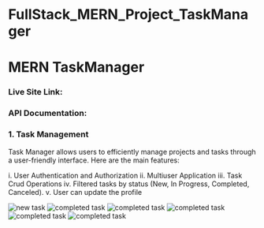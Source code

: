 # FullStack_MERN_Project_TaskManager

# MERN TaskManager

### **Live Site Link:** 
### **API Documentation:**  

### 1. Task Management
Task Manager allows users to efficiently manage projects and tasks through a user-friendly interface. Here are the main features:

i. User Authentication and Authorization
ii. Multiuser Application
iii. Task Crud Operations
iv. Filtered tasks by status (New, In Progress, Completed, Canceled).
v. User can update the profile

<img src="https://i.ibb.co.com/pBRWtBV7/newTask.jpg" alt="new task">
<img src="https://i.ibb.co.com/3YYjB3dp/completed.jpg" alt="completed task">
<img src="https://i.ibb.co.com/yBMRpT1D/in-progress.jpg" alt="completed task">
<img src="https://i.ibb.co.com/hxYXwZMB/canceled.jpg" alt="completed task">
<img src="https://i.ibb.co.com/pvrQYmYr/update-profile.jpg" alt="completed task">
<img src="https://i.ibb.co.com/tTbqLTRB/update-task.jpg" alt="completed task">







